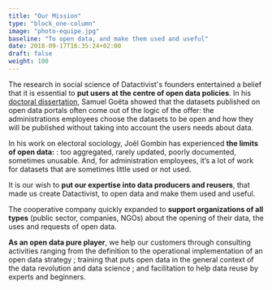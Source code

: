 ```yaml
---
title: "Our Mission"
type: "block_one-column"
image: "photo-equipe.jpg"
baseline: "To open data, and make them used and useful"
date: 2018-09-17T16:35:24+02:00
draft: false
weight: 100
---
```

The research in social science of Datactivist's founders entertained a belief that it is essential to **put users at the centre of open data policies**. In his [doctoral dissertation](http://www.theses.fr/2016ENST0045), Samuel Goëta showed that the datasets published on open data portals often come out of the logic of the offer: the administrations employees choose the datasets to be open and how they will be published without taking into account the users needs about data.

In his work on electoral sociology, Joël Gombin has experienced **the limits of open data:** : too aggregated, rarely updated, poorly documented, sometimes unusable. And, for administration employees, it’s a lot of work for datasets that are sometimes little used or not used.

It is our wish to **put our expertise into data producers and reusers**, that made us create Datactivist, to open data and make them used and useful. 

The cooperative company quickly expanded to **support organizations of all types** (public sector, companies, NGOs) about the opening of their data, the uses and requests of open data. 

**As an open data pure player**, we help our customers through consulting activities ranging from the definition to the operational implementation of an open data strategy ; training that puts open data in the general context of the data revolution and data science ; and facilitation to help data reuse by experts and beginners. 
